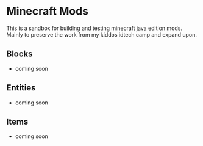 # Minecraft Mods

This is a sandbox for building and testing minecraft java edition mods. Mainly to preserve the work from my kiddos idtech camp and expand upon.


## Blocks
- coming soon

## Entities
- coming soon

## Items
- coming soon
